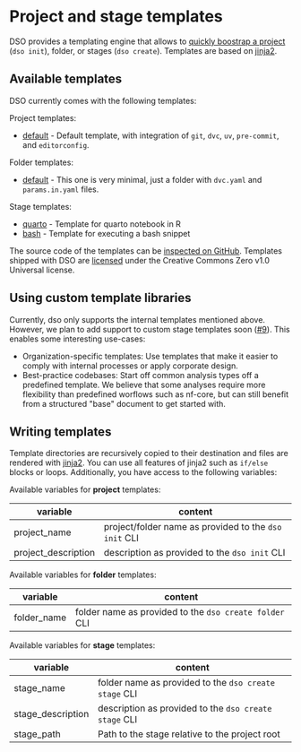 # Project and stage templates

DSO provides a templating engine that allows to [quickly boostrap a project](../getting_started.md#dso-init----initialize-a-project)
(`dso init`), folder, or stages (`dso create`).
Templates are based on [jinja2](https://jinja.palletsprojects.com/en/stable/templates/).

## Available templates

DSO currently comes with the following templates:

Project templates:

-   [default](https://github.com/Boehringer-Ingelheim/dso/tree/main/src/dso/templates/init/default) - Default template, with
    integration of `git`, `dvc`, `uv`, `pre-commit`, and `editorconfig`.

Folder templates:

-   [default](https://github.com/Boehringer-Ingelheim/dso/tree/main/src/dso/templates/folder/default) - This one is very minimal, just a folder with `dvc.yaml` and `params.in.yaml` files.

Stage templates:

-   [quarto](https://github.com/Boehringer-Ingelheim/dso/tree/main/src/dso/templates/stage/quarto) - Template for quarto notebook in R
-   [bash](https://github.com/Boehringer-Ingelheim/dso/tree/main/src/dso/templates/stage/bash) - Template for executing a bash snippet

The source code of the templates can be [inspected on GitHub](https://github.com/Boehringer-Ingelheim/dso/tree/main/src/dso/templates).
Templates shipped with DSO are [licensed](https://github.com/Boehringer-Ingelheim/dso/blob/main/src/dso/templates/LICENSE) under the Creative Commons Zero v1.0
Universal license.

## Using custom template libraries

Currently, dso only supports the internal templates mentioned above. However, we plan to add support to custom
stage templates soon ([#9](https://github.com/Boehringer-Ingelheim/dso/issues/9)). This enables some interesting use-cases:

-   Organization-specific templates: Use templates that make it easier to comply with internal processes or apply
    corporate design.
-   Best-practice codebases: Start off common analysis types off a predefined template. We believe that some analyses
    require more flexibility than predefined worflows such as nf-core, but can still benefit from a structured
    "base" document to get started with.

## Writing templates

Template directories are recursively copied to their destination and files are rendered with [jinja2](https://jinja.palletsprojects.com/en/stable/templates/).
You can use all features of jinja2 such as `if/else` blocks or loops. Additionally, you have access to the
following variables:

Available variables for **project** templates:

| variable            | content                                               |
| ------------------- | ----------------------------------------------------- |
| project_name        | project/folder name as provided to the `dso init` CLI |
| project_description | description as provided to the `dso init` CLI         |

Available variables for **folder** templates:

| variable    | content                                                |
| ----------- | ------------------------------------------------------ |
| folder_name | folder name as provided to the `dso create folder` CLI |

Available variables for **stage** templates:

| variable          | content                                               |
| ----------------- | ----------------------------------------------------- |
| stage_name        | folder name as provided to the `dso create stage` CLI |
| stage_description | description as provided to the `dso create stage` CLI |
| stage_path        | Path to the stage relative to the project root        |
